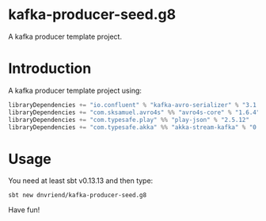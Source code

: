 # kafka-producer-seed.g8
A kafka producer template project.

# Introduction
A kafka producer template project using:

```scala
libraryDependencies += "io.confluent" % "kafka-avro-serializer" % "3.1.2"
libraryDependencies += "com.sksamuel.avro4s" %% "avro4s-core" % "1.6.4"
libraryDependencies += "com.typesafe.play" %% "play-json" % "2.5.12"
libraryDependencies += "com.typesafe.akka" %% "akka-stream-kafka" % "0.13"
```

# Usage
You need at least sbt v0.13.13 and then type:

```
sbt new dnvriend/kafka-producer-seed.g8
```

Have fun!
